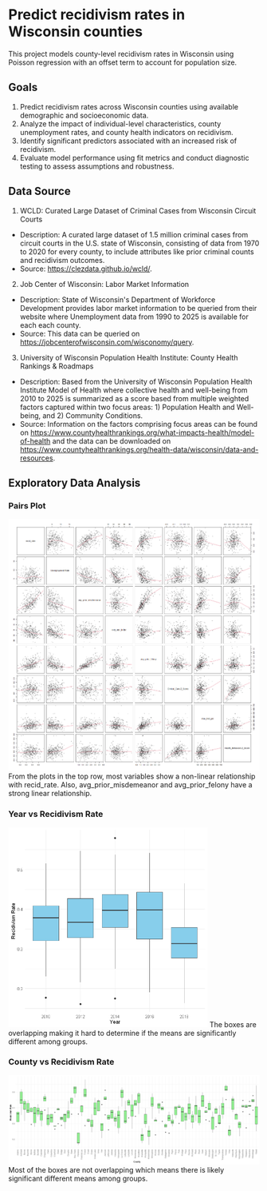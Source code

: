 # Predict recidivism rates in Wisconsin counties
This project models county-level recidivism rates in Wisconsin using Poisson regression with an offset term to account for population size.

## Goals
1. Predict recidivism rates across Wisconsin counties using available demographic and socioeconomic data.
2. Analyze the impact of individual-level characteristics, county unemployment rates, and county health indicators on recidivism.
3. Identify significant predictors associated with an increased risk of recidivism.
4. Evaluate model performance using fit metrics and conduct diagnostic testing to assess assumptions and robustness.

## Data Source
1. WCLD: Curated Large Dataset of Criminal Cases from Wisconsin Circuit Courts
- Description: A curated large dataset of 1.5 million criminal cases from circuit courts in the U.S. state of Wisconsin, consisting of data from 1970 to 2020 for every county, to include attributes like prior criminal counts and recidivism outcomes.
- Source: https://clezdata.github.io/wcld/.

2. Job Center of Wisconsin: Labor Market Information
- Description: State of Wisconsin's Department of Workforce Development provides labor market information to be queried from their website where Unemployment data from 1990 to 2025 is available for each each county.
- Source: This data can be queried on https://jobcenterofwisconsin.com/wisconomy/query.

3. University of Wisconsin Population Health Institute: County Health Rankings & Roadmaps
- Description: Based from the University of Wisconsin Population Health Institute Model of Health where collective health and well-being from 2010 to 2025 is summarized as a score based from multiple weighted factors captured within two focus areas: 1) Population Health and Well-being, and 2) Community Conditions.
- Source: Information on the factors comprising focus areas can be found on https://www.countyhealthrankings.org/what-impacts-health/model-of-health and the data can be downloaded on https://www.countyhealthrankings.org/health-data/wisconsin/data-and-resources.

## Exploratory Data Analysis

### Pairs Plot
![pairs_plot](images/pairs_plot.png)
From the plots in the top row, most variables show a non-linear relationship with recid_rate. Also, avg_prior_misdemeanor and avg_prior_felony have a strong linear relationship.

### Year vs Recidivism Rate
<img src="images/boxplot_year.png" alt="year_boxplot" width="400">
The boxes are overlapping making it hard to determine if the means are significantly different among groups.

### County vs Recidivism Rate
![county_boxplot](images/boxplot_county.png)
Most of the boxes are not overlapping which means there is likely significant different means among groups.
